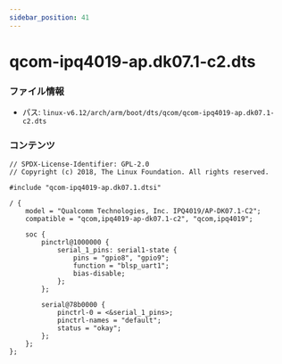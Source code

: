 ```yaml
---
sidebar_position: 41
---
```

# qcom-ipq4019-ap.dk07.1-c2.dts

### ファイル情報

- パス: `linux-v6.12/arch/arm/boot/dts/qcom/qcom-ipq4019-ap.dk07.1-c2.dts`

### コンテンツ

```dts
// SPDX-License-Identifier: GPL-2.0
// Copyright (c) 2018, The Linux Foundation. All rights reserved.

#include "qcom-ipq4019-ap.dk07.1.dtsi"

/ {
	model = "Qualcomm Technologies, Inc. IPQ4019/AP-DK07.1-C2";
	compatible = "qcom,ipq4019-ap-dk07.1-c2", "qcom,ipq4019";

	soc {
		pinctrl@1000000 {
			serial_1_pins: serial1-state {
				pins = "gpio8", "gpio9";
				function = "blsp_uart1";
				bias-disable;
			};
		};

		serial@78b0000 {
			pinctrl-0 = <&serial_1_pins>;
			pinctrl-names = "default";
			status = "okay";
		};
	};
};

```
